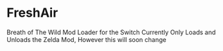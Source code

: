 # FreshAir
Breath of The Wild Mod Loader for the Switch
Currently Only Loads and Unloads the Zelda Mod, However this will soon change
